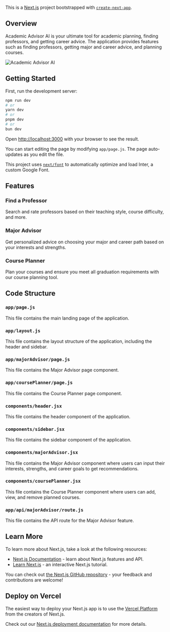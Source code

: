 This is a [Next.js](https://nextjs.org/) project bootstrapped with [`create-next-app`](https://github.com/vercel/next.js/tree/canary/packages/create-next-app).

## Overview

Academic Advisor AI is your ultimate tool for academic planning, finding professors, and getting career advice. The application provides features such as finding professors, getting major and career advice, and planning courses.

![Academic Advisor AI](./path/to/your/image.png)

## Getting Started

First, run the development server:

```bash
npm run dev
# or
yarn dev
# or
pnpm dev
# or
bun dev
```

Open [http://localhost:3000](http://localhost:3000) with your browser to see the result.

You can start editing the page by modifying `app/page.js`. The page auto-updates as you edit the file.

This project uses [`next/font`](https://nextjs.org/docs/basic-features/font-optimization) to automatically optimize and load Inter, a custom Google Font.

## Features

### Find a Professor
Search and rate professors based on their teaching style, course difficulty, and more.

### Major Advisor
Get personalized advice on choosing your major and career path based on your interests and strengths.

### Course Planner
Plan your courses and ensure you meet all graduation requirements with our course planning tool.

## Code Structure

### `app/page.js`
This file contains the main landing page of the application.

### `app/layout.js`
This file contains the layout structure of the application, including the header and sidebar.

### `app/majorAdvisor/page.js`
This file contains the Major Advisor page component.

### `app/coursePlanner/page.js`
This file contains the Course Planner page component.

### `components/header.jsx`
This file contains the header component of the application.

### `components/sidebar.jsx`
This file contains the sidebar component of the application.

### `components/majorAdvisor.jsx`
This file contains the Major Advisor component where users can input their interests, strengths, and career goals to get recommendations.

### `components/coursePlanner.jsx`
This file contains the Course Planner component where users can add, view, and remove planned courses.

### `app/api/majorAdvisor/route.js`
This file contains the API route for the Major Advisor feature.

## Learn More

To learn more about Next.js, take a look at the following resources:

- [Next.js Documentation](https://nextjs.org/docs) - learn about Next.js features and API.
- [Learn Next.js](https://nextjs.org/learn) - an interactive Next.js tutorial.

You can check out [the Next.js GitHub repository](https://github.com/vercel/next.js/) - your feedback and contributions are welcome!

## Deploy on Vercel

The easiest way to deploy your Next.js app is to use the [Vercel Platform](https://vercel.com/new?utm_medium=default-template&filter=next.js&utm_source=create-next-app&utm_campaign=create-next-app-readme) from the creators of Next.js.

Check out our [Next.js deployment documentation](https://nextjs.org/docs/deployment) for more details.
